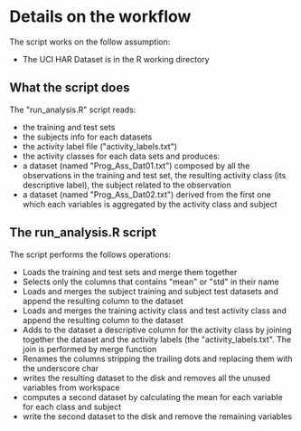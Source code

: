 # Details on the workflow
The script works on the follow assumption:
  - The UCI HAR Dataset is in the R working directory

## What the script does
The "run_analysis.R" script reads:
 - the training and test sets
 - the subjects info for each datasets
 - the activity label file ("activity_labels.txt")
 - the activity classes for each data sets
and produces:
 - a dataset (named "Prog_Ass_Dat01.txt") composed by all the observations in the training and test set, the resulting activity    class (its descriptive label), the subject related to the observation
 - a dataset (named "Prog_Ass_Dat02.txt") derived from the first one which each variables is aggregated by the activity class      and subject

## The run_analysis.R script
The script performs the follows operations:
 - Loads the training and test sets and merge them together
 - Selects only the columns that contains "mean" or "std" in their name
 - Loads and merges the subject training and subject test datasets and append the resulting column to the dataset
 - Loads and merges the training activity class and test activity class and append the resulting column to the dataset
 - Adds to the dataset a descriptive column for the activity class by joining together the dataset and the activity labels (the    "activity_labels.txt". The join is performed by merge function
 - Renames the columns stripping the trailing dots and replacing them with the underscore char
 - writes the resulting dataset to the disk and removes all the unused variables from workspace
 - computes a second dataset by calculating the mean for each variable for each class and subject
 - write the second dataset to the disk and remove the remaining variables
